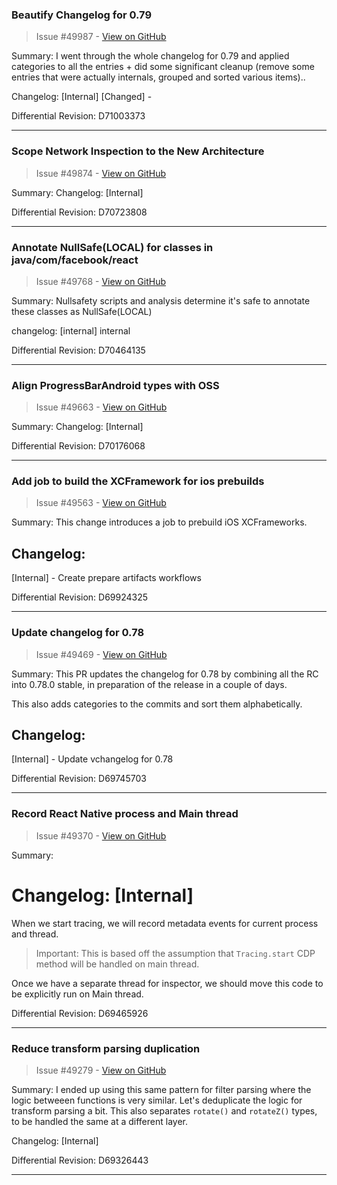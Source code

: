 ### Beautify Changelog for 0.79

> Issue #49987 - [View on GitHub](https://github.com/facebook/react-native/pull/49987)

Summary:
I went through the whole changelog for 0.79 and applied categories to all the entries + did some significant cleanup (remove some entries that were actually internals, grouped and sorted various items)..

Changelog:
[Internal] [Changed] -

Differential Revision: D71003373




---

### Scope Network Inspection to the New Architecture

> Issue #49874 - [View on GitHub](https://github.com/facebook/react-native/pull/49874)

Summary: Changelog: [Internal]

Differential Revision: D70723808




---

### Annotate NullSafe(LOCAL) for classes in java/com/facebook/react

> Issue #49768 - [View on GitHub](https://github.com/facebook/react-native/pull/49768)

Summary:
Nullsafety scripts and analysis determine it's safe to annotate these classes as NullSafe(LOCAL)

changelog: [internal] internal

Differential Revision: D70464135




---

### Align ProgressBarAndroid types with OSS

> Issue #49663 - [View on GitHub](https://github.com/facebook/react-native/pull/49663)

Summary: Changelog: [Internal]

Differential Revision: D70176068




---

### Add job to build the XCFramework for ios prebuilds

> Issue #49563 - [View on GitHub](https://github.com/facebook/react-native/pull/49563)

Summary:
This change introduces a job to prebuild iOS XCFrameworks.

## Changelog:
[Internal] - Create prepare artifacts workflows

Differential Revision: D69924325




---

### Update changelog for 0.78

> Issue #49469 - [View on GitHub](https://github.com/facebook/react-native/pull/49469)

Summary:
This PR updates the changelog for 0.78 by combining all the RC into 0.78.0 stable, in preparation of the release in a couple of days.

This also adds categories to the commits and sort them alphabetically.

## Changelog:
[Internal] - Update vchangelog for 0.78

Differential Revision: D69745703




---

### Record React Native process and Main thread

> Issue #49370 - [View on GitHub](https://github.com/facebook/react-native/pull/49370)

Summary:
# Changelog: [Internal]

When we start tracing, we will record metadata events for current process and thread.

> Important: This is based off the assumption that `Tracing.start` CDP method will be handled on main thread.

Once we have a separate thread for inspector, we should move this code to be explicitly run on Main thread.

Differential Revision: D69465926




---

### Reduce transform parsing duplication

> Issue #49279 - [View on GitHub](https://github.com/facebook/react-native/pull/49279)

Summary:
I ended up using this same pattern for filter parsing where the logic betweeen functions is very similar. Let's deduplicate the logic for transform parsing a bit. This also separates `rotate()` and `rotateZ()` types, to be handled the same at a different layer.

Changelog: [Internal]

Differential Revision: D69326443




---

